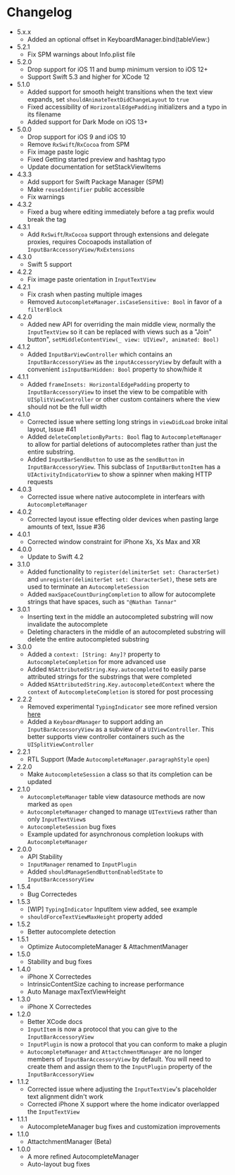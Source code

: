 #  Changelog
- 5.x.x
   - Added an optional offset in KeyboardManager.bind(tableView:)
- 5.2.1
   - Fix SPM warnings about Info.plist file
- 5.2.0
    - Drop support for iOS 11 and bump minimum version to iOS 12+
    - Support Swift 5.3 and higher for XCode 12
- 5.1.0
    - Added support for smooth height transitions when the text view expands, set `shouldAnimateTextDidChangeLayout` to `true`
    - Fixed accessibility of `HorizontalEdgePadding` initializers and a typo in its filename
    - Added support for Dark Mode on iOS 13+
- 5.0.0
    - Drop support for iOS 9 and iOS 10
    - Remove `RxSwift`/`RxCocoa`  from SPM
    - Fix image paste logic
    - Fixed Getting started preview and hashtag typo
    - Update documentation for setStackViewItems
- 4.3.3
    - Add support for Swift Package Manager (SPM)
    - Make `reuseIdentifier` public accessible
    - Fix warnings
- 4.3.2
    - Fixed a bug where editing immediately before a tag prefix would break the tag
- 4.3.1
    - Add `RxSwift`/`RxCocoa` support through extensions and delegate proxies, requires Cocoapods installation of  `InputBarAccessoryView/RxExtensions`
- 4.3.0
    - Swift 5 support
- 4.2.2
    - Fix image paste orientation in `InputTextView`
- 4.2.1 
    - Fix crash when pasting multiple images
    - Removed `AutocompleteManager.isCaseSensitive: Bool` in favor of a `filterBlock`
- 4.2.0
    - Added new API for overriding the main middle view, normally the `InputTextView` so it can be replaced with views such as a "Join" button", `setMiddleContentView(_ view: UIView?, animated: Bool)`
- 4.1.2
    - Added `InputBarViewController` which contains an `InputBarAccessoryView` as the `inputAccessoryView` by default with a convenient `isInputBarHidden: Bool` property to show/hide it 
- 4.1.1
    - Added `frameInsets: HorizontalEdgePadding` property to `InputBarAccessoryView` to inset the view to be compatible with `UISplitViewController` or other custom containers where the view should not be the full width
- 4.1.0
    - Corrected issue where setting long strings in `viewDidLoad` broke inital layout, Issue #41
    - Added `deleteCompletionByParts: Bool` flag to `AutocompleteManager` to allow for partial deletions of autocompletes rather than just the entire substring. 
    - Added `InputBarSendButton` to use as the `sendButton` in `InputBarAccessoryView`. This subclass of `InputBarButtonItem` has a `UIActivityIndicatorView` to show a spinner when making HTTP requests
- 4.0.3
    - Corrected issue where native autocomplete in interfears with `AutocompleteManager`
- 4.0.2
    - Corrected layout issue effecting older devices when pasting large amounts of text, Issue #36
- 4.0.1
    - Corrected window constraint for iPhone Xs, Xs Max and XR
- 4.0.0
    - Update to Swift 4.2
- 3.1.0
    - Added functionality to `register(delimiterSet set: CharacterSet)` and `unregister(delimiterSet set: CharacterSet)`, these sets are used to terminate an `AutocompleteSession`
    - Added `maxSpaceCountDuringCompletion` to allow for autocomplete strings that have spaces, such as `"@Nathan Tannar"`
- 3.0.1
    - Inserting text in the middle an autocompleted substring will now invalidate the autocomplete
    - Deleting characters in the middle of an autocompleted substring will delete the entire autocompleted substring
- 3.0.0
    - Added a `context: [String: Any]?` property to `AutocompleteCompletion` for more advanced use
    - Added `NSAttributedString.Key.autocompleted` to easily parse attributed strings for the substrings that were completed
    - Added `NSAttributedString.Key.autocompletedContext` where the `context` of  `AutocompleteCompletion` is stored for post processing
- 2.2.2
    - Removed experimental `TypingIndicator` see more refined version [here](https://github.com/nathantannar4/TypingIndicator)
    - Added a `KeyboardManager` to support adding an `InputBarAccessoryView` as a subview of a `UIViewController`. This better supports view controller containers such as the `UISplitViewController`
- 2.2.1
    - RTL Support (Made `AutocompleteManager.paragraphStyle` `open`)
- 2.2.0
    - Make `AutocompleteSession` a class so that its completion can be updated
- 2.1.0
    - `AutocompleteManager` table view datasource methods are now marked as `open`
    - `AutocompleteManager` changed to manage `UITextView`s rather than only `InputTextView`s
    - `AutocompleteSession` bug fixes
    - Example updated for asynchronous completion lookups with `AutocompleteManager`  
- 2.0.0
    - API Stability
    - `InputManager` renamed to `InputPlugin`
    - Added `shouldManageSendButtonEnabledState` to `InputBarAccessoryView`
- 1.5.4
    - Bug Correctedes
- 1.5.3
    - [WIP] `TypingIndicator` InputItem view added, see example
    - `shouldForceTextViewMaxHeight` property added
- 1.5.2
    - Better autocomplete detection
- 1.5.1
    - Optimize AutocompleteManager & AttachmentManager
- 1.5.0
    - Stability and bug fixes
- 1.4.0
    - iPhone X Correctedes
    - IntrinsicContentSize caching to increase performance
    - Auto Manage maxTextViewHeight
- 1.3.0
    - iPhone X Correctedes
- 1.2.0
    - Better XCode docs
    - `InputItem` is now a protocol that you can give to the `InputBarAccessoryView`
    - `InputPlugin` is now a protocol that you can conform to make a plugin
    - `AutocompleteManager` and `AttactchmentManager` are no longer members of  `InputBarAccessoryView` by default. You will need to create them and assign them to the `InputPlugin` property of the `InputBarAccessoryView`
- 1.1.2
    - Corrected issue where adjusting the `InputTextView`'s placeholder text alignment didn't work
    - Corrected iPhone X support where the home indicator overlapped the `InputTextView`
- 1.1.1
    - AutocompleteManager bug fixes and customization improvements
- 1.1.0
    - AttactchmentManager (Beta)
- 1.0.0
    - A more refined AutocompleteManager
    - Auto-layout bug fixes

